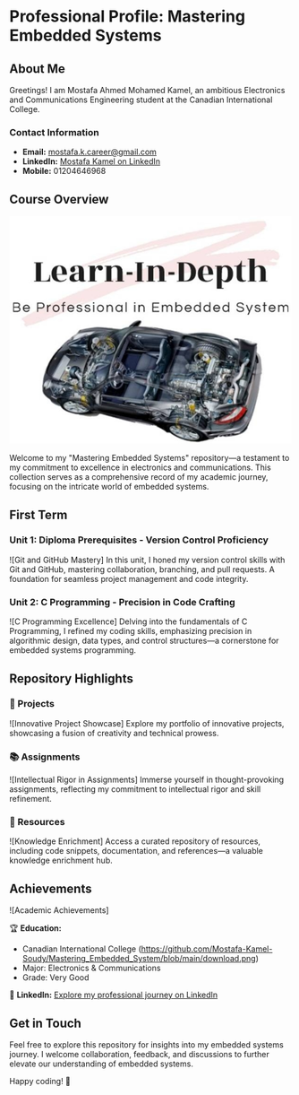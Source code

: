 # Professional Profile: Mastering Embedded Systems

## About Me

Greetings! I am Mostafa Ahmed Mohamed Kamel, an ambitious Electronics and Communications Engineering student at the Canadian International College.

### Contact Information
- **Email:** mostafa.k.career@gmail.com
- **LinkedIn:** [Mostafa Kamel on LinkedIn](https://www.linkedin.com/in/mostafa-kamel-elsoudy-1b640618b/)
- **Mobile:** 01204646968

## Course Overview

![Embedded Systems Journey](https://github.com/Mostafa-Kamel-Soudy/Mastering_Embedded_System/blob/main/Learn-In-Depth.jpg)

Welcome to my "Mastering Embedded Systems" repository—a testament to my commitment to excellence in electronics and communications. This collection serves as a comprehensive record of my academic journey, focusing on the intricate world of embedded systems.

## First Term

### Unit 1: Diploma Prerequisites - Version Control Proficiency

![Git and GitHub Mastery]
In this unit, I honed my version control skills with Git and GitHub, mastering collaboration, branching, and pull requests. A foundation for seamless project management and code integrity.

### Unit 2: C Programming - Precision in Code Crafting

![C Programming Excellence]
Delving into the fundamentals of C Programming, I refined my coding skills, emphasizing precision in algorithmic design, data types, and control structures—a cornerstone for embedded systems programming.

<!-- 
### Unit 3: Embedded C - Orchestrating Harmony in Microcontrollers

[More commented units here...]

### Unit 17: Embedded Linux Basics - Navigating the Linux Cosmos

Embarking on a journey into the basics of Embedded Linux. Exploring the integration of Linux in embedded systems, uncovering the power of open-source in the embedded universe.
-->

## Repository Highlights

### 🚀 Projects

![Innovative Project Showcase]
Explore my portfolio of innovative projects, showcasing a fusion of creativity and technical prowess.

### 📚 Assignments

![Intellectual Rigor in Assignments]
Immerse yourself in thought-provoking assignments, reflecting my commitment to intellectual rigor and skill refinement.

### 📖 Resources

![Knowledge Enrichment]
Access a curated repository of resources, including code snippets, documentation, and references—a valuable knowledge enrichment hub.

## Achievements

![Academic Achievements]

🏆 **Education:**
  - Canadian International College (https://github.com/Mostafa-Kamel-Soudy/Mastering_Embedded_System/blob/main/download.png)
  - Major: Electronics & Communications
  - Grade: Very Good

🔗 **LinkedIn:** [Explore my professional journey on LinkedIn](https://www.linkedin.com/in/mostafa-kamel-elsoudy-1b640618b/)

## Get in Touch

Feel free to explore this repository for insights into my embedded systems journey. I welcome collaboration, feedback, and discussions to further elevate our understanding of embedded systems.

Happy coding! 🌟
